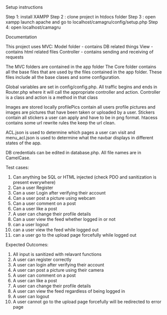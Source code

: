 Setup instructions

Step 1: install XAMPP
Step 2 : clone project in htdocs folder
Step 3 : open xampp launch apache and go to localhost/camagru/config/setup.php
Step 4: open localhost/camagru


Documentation

This project uses MVC:
Model folder - contains DB related things
View - contains html related files
Controller - contains sending and receiving of requests

The MVC folders are contained in the app folder
The Core folder contains all the base files that are used by the files
contained in the app folder. These files include all the base clases 
and some configuration.

Global variables are set in config/config.php. All traffic begins and ends in
Router.php where it will call the appropriate controller and action. Controller
is a class and action is a method in that class

Images are stored locally profilePics contain all users profile pictures and 
images are pictures that have been taken or uploaded by a user. Stickers contain
all stickers a user can apply and have to be in png format. htacess contains some
url rewrite rules the keep the url clean.

ACL.json is used to determine which pages a user can visit and menu_acl.json is
used to determine what the navbar displays in different states of the app.

DB credentials can be edited in database.php. All file names are in CamelCase.


Test cases:

1) Can anything be SQL or HTML injected (check PDO and sanitization is present everywhere)
2) Can a user Register
3) Can a user Login after verifying their account
4) Can a user post a picture using webcam
5) Can a user comment on a post
6) Can a user like a post
7) A user can change their profile details
8) Can a user view the feed whether logged in or not
9) can a user logout
10) can a user view the feed while logged out
11) can a user go to the upload page forcefully while logged out
    
Expected Outcomes:
1) All input is sanitized with relavant functions
2) A user can register correctly
3) A user can login after verifying their account
4) A user can post a picture using their camera
5) A user can comment on a post
6) A user can like a post
7) A user can change their profile details
8) A user can view the feed regardless of being logged in
9) A user can logout
10) A user cannot go to the upload page forcefully will be redirected to error page